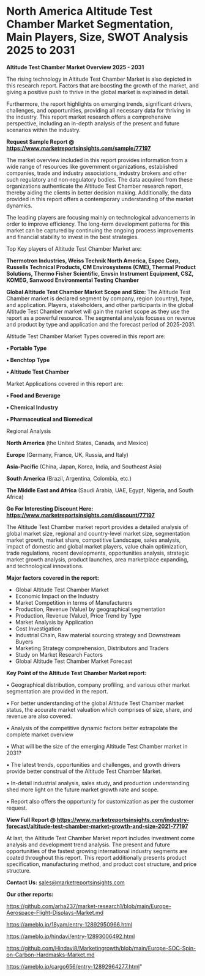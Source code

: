 # North America Altitude Test Chamber Market Segmentation, Main Players, Size, SWOT Analysis 2025 to 2031

<Strong> Altitude Test Chamber Market Overview 2025 - 2031</strong>

The rising technology in Altitude Test Chamber Market is also depicted in this research report. Factors that are boosting the growth of the market, and giving a positive push to thrive in the global market is explained in detail.

Furthermore, the report highlights on emerging trends, significant drivers, challenges, and opportunities, providing all necessary data for thriving in the industry. This report market research offers a comprehensive perspective, including an in-depth analysis of the present and future scenarios within the industry.

<strong>Request Sample Report @ <a href=https://www.marketreportsinsights.com/sample/77197>https://www.marketreportsinsights.com/sample/77197</a></strong>

The market overview included in this report provides information from a wide range of resources like government organizations, established companies, trade and industry associations, industry brokers and other such regulatory and non-regulatory bodies. The data acquired from these organizations authenticate the Altitude Test Chamber research report, thereby aiding the clients in better decision making. Additionally, the data provided in this report offers a contemporary understanding of the market dynamics.

The leading players are focusing mainly on technological advancements in order to improve efficiency. The long-term development patterns for this market can be captured by continuing the ongoing process improvements and financial stability to invest in the best strategies.

Top Key players of Altitude Test Chamber Market are:

<strong>Thermotron Industries, Weiss Technik North America, Espec Corp, Russells Technical Products, CM Envirosystems (CME), Thermal Product Solutions, Thermo Fisher Scientific, Envsin Instrument Equipment, CSZ, KOMEG, Sanwood Environmental Testing Chamber</strong>

<strong><b>Global Altitude Test Chamber Market Scope and Size:</b></strong>
The Altitude Test Chamber market is declared segment by company, region (country), type, and application. Players, stakeholders, and other participants in the global Altitude Test Chamber market will gain the market scope as they use the report as a powerful resource. The segmental analysis focuses on revenue and product by type and application and the forecast period of 2025-2031.

Altitude Test Chamber Market Types covered in this report are:

<strong>• Portable Type

• Benchtop Type

• Altitude Test Chamber</strong>

Market Applications covered in this report are:

<strong>• Food and Beverage

• Chemical Industry

• Pharmaceutical and Biomedical</strong> 

Regional Analysis

<strong>North America</strong> (the United States, Canada, and Mexico)

<strong>Europe</strong> (Germany, France, UK, Russia, and Italy)

<strong>Asia-Pacific</strong> (China, Japan, Korea, India, and Southeast Asia)

<strong>South America</strong> (Brazil, Argentina, Colombia, etc.)

<strong>The Middle East and Africa</strong> (Saudi Arabia, UAE, Egypt, Nigeria, and South Africa)

<strong>Go For Interesting Discount Here: <a href=https://www.marketreportsinsights.com/discount/77197>https://www.marketreportsinsights.com/discount/77197</a></strong>

The Altitude Test Chamber market report provides a detailed analysis of global market size, regional and country-level market size, segmentation market growth, market share, competitive Landscape, sales analysis, impact of domestic and global market players, value chain optimization, trade regulations, recent developments, opportunities analysis, strategic market growth analysis, product launches, area marketplace expanding, and technological innovations.

<strong><b>Major factors covered in the report:</b></strong>
<ul>
  <li>Global Altitude Test Chamber Market </li>
  <li>Economic Impact on the Industry</li>
  <li>Market Competition in terms of Manufacturers</li>
  <li>Production, Revenue (Value) by geographical segmentation</li>
  <li>Production, Revenue (Value), Price Trend by Type</li>
  <li>Market Analysis by Application</li>
  <li>Cost Investigation</li>
  <li>Industrial Chain, Raw material sourcing strategy and Downstream Buyers</li>
  <li>Marketing Strategy comprehension, Distributors and Traders</li>
  <li>Study on Market Research Factors</li>
  <li>Global Altitude Test Chamber Market Forecast</li>
</ul>

<strong><b>Key Point of the Altitude Test Chamber Market report:</b></strong>

• Geographical distribution, company profiling, and various other market segmentation are provided in the report.

• For better understanding of the global Altitude Test Chamber market status, the accurate market valuation which comprises of size, share, and revenue are also covered.

• Analysis of the competitive dynamic factors better extrapolate the complete market overview

• What will be the size of the emerging Altitude Test Chamber market in 2031?

• The latest trends, opportunities and challenges, and growth drivers provide better construal of the Altitude Test Chamber Market.

• In-detail industrial analysis, sales study, and production understanding shed more light on the future market growth rate and scope.

• Report also offers the opportunity for customization as per the customer request.

<strong><b>View Full Report @ <a href=https://www.marketreportsinsights.com/industry-forecast/altitude-test-chamber-market-growth-and-size-2021-77197>https://www.marketreportsinsights.com/industry-forecast/altitude-test-chamber-market-growth-and-size-2021-77197</a></b></strong>


At last, the Altitude Test Chamber Market report includes investment come analysis and development trend analysis. The present and future opportunities of the fastest growing international industry segments are coated throughout this report. This report additionally presents product specification, manufacturing method, and product cost structure, and price structure.

<strong>Contact Us:</strong>
sales@marketreportsinsights.com

<strong>Our other reports:</strong>

<a href=https://github.com/arha237/market-research1/blob/main/Europe-Aerospace-Flight-Displays-Market.md>https://github.com/arha237/market-research1/blob/main/Europe-Aerospace-Flight-Displays-Market.md</a>

<a href=https://ameblo.jp/18yam/entry-12892950966.html>https://ameblo.jp/18yam/entry-12892950966.html</a>

<a href=https://ameblo.jp/hindavi/entry-12893006492.html>https://ameblo.jp/hindavi/entry-12893006492.html</a>

<a href=https://github.com/Hindavi8/Marketingrowth/blob/main/Europe-SOC-Spin-on-Carbon-Hardmasks-Market.md>https://github.com/Hindavi8/Marketingrowth/blob/main/Europe-SOC-Spin-on-Carbon-Hardmasks-Market.md</a>

<a href=https://ameblo.jp/cargo656/entry-12892964277.html>https://ameblo.jp/cargo656/entry-12892964277.html</a>"
